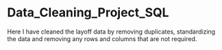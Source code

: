 # Data_Cleaning_Project_SQL
Here I have cleaned the layoff data by removing duplicates, standardizing the data and removing any rows and columns that are not required.
